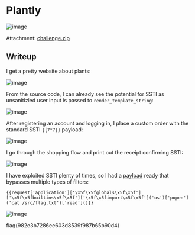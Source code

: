 # Plantly
![image](https://github.com/user-attachments/assets/28fe5509-c381-4cf6-ad85-bf12b63b0b34)

Attachment: [challenge.zip](https://github.com/LazyTitan33/CTF-Writeups/raw/refs/heads/main/SnykCon2025/attachments/plantly.zip)

## Writeup

I get a pretty website about plants:  

![image](https://github.com/user-attachments/assets/74c1ff9a-4ba0-4760-9c07-980529103767)

From the source code, I can already see the potential for SSTI as unsanitizied user input is passed to `render_template_string`:  

![image](https://github.com/user-attachments/assets/c9c2fdf5-cf9e-4f9a-9186-5c02ad48027f)

After registering an account and logging in, I place a custom order with the standard SSTI `{{7*7}}` payload:  

![image](https://github.com/user-attachments/assets/a9135ec0-a569-407c-b55f-54a6f085e309)

I go through the shopping flow and print out the receipt confirming SSTI:  

![image](https://github.com/user-attachments/assets/26e73620-03df-495e-be5a-68f0751738b3)

I have exploited SSTI plenty of times, so I had a [payload](https://www.onsecurity.io/blog/server-side-template-injection-with-jinja2/) ready that bypasses multiple types of filters:  

```text
{{request['application']['\x5f\x5fglobals\x5f\x5f']['\x5f\x5fbuiltins\x5f\x5f']['\x5f\x5fimport\x5f\x5f']('os')['popen']('cat /src/flag.txt')['read']()}}
```
![image](https://github.com/user-attachments/assets/1a485b28-4f0c-41ed-a6a3-bf8bd8b223d2)

flag{982e3b7286ee603d8539f987b65b90d4}
